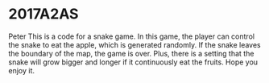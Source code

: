 # 2017A2AS
Peter
This is a code for a snake game. In this game, the player can control the snake to eat the apple, which is generated randomly. If the snake leaves the boundary of the map, the game is over. Plus, there is a setting that the snake will grow bigger and longer if it continuously eat the fruits. Hope you enjoy it.  
